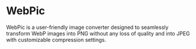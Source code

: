 # WebPic
WebPic is a user-friendly image converter designed to seamlessly transform WebP images into PNG without any loss of quality and into JPEG with customizable compression settings.

